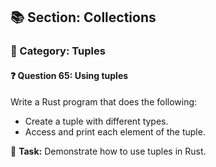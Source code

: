 ## 📚 Section: Collections  
### 🔹 Category: Tuples  
#### ❓ Question 65: Using tuples

Write a Rust program that does the following:

- Create a tuple with different types.
- Access and print each element of the tuple.

🔧 **Task:** Demonstrate how to use tuples in Rust.
